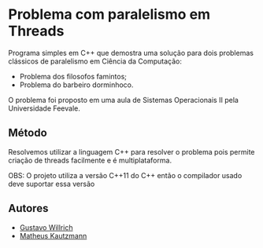 # Problema com paralelismo em Threads

Programa simples em C++ que demostra uma solução para dois problemas clássicos
de paralelismo em Ciência da Computação:

  - Problema dos filosofos famintos;
  - Problema do barbeiro dorminhoco.

O problema foi proposto em uma aula de Sistemas Operacionais II pela
Universidade Feevale.

## Método

Resolvemos utilizar a linguagem C++ para resolver o problema pois permite
criação de threads facilmente e é multiplataforma.

OBS: O projeto utiliza a versão C++11 do C++ então o compilador usado
deve suportar essa versão

## Autores

  - [Gustavo Willrich](https://github.com/gustavo7w)
  - [Matheus Kautzmann](https://github.com/mkautzmann)
